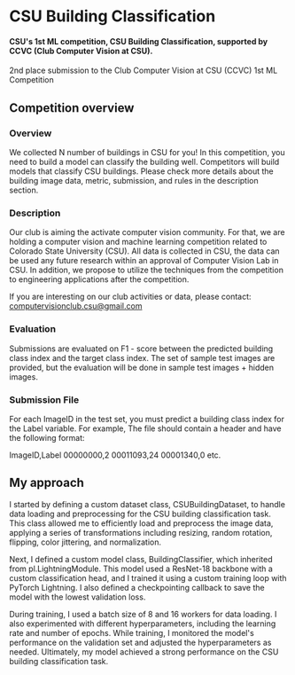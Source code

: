 # CSU Building Classification
#### CSU's 1st ML competition, CSU Building Classification, supported by CCVC (Club Computer Vision at CSU).

2nd place submission to the Club Computer Vision at CSU (CCVC) 1st ML Competition


## Competition overview

### Overview
We collected N number of buildings in CSU for you! In this competition, you need to build a model can classify the building well. Competitors will build models that classify CSU buildings. Please check more details about the building image data, metric, submission, and rules in the description section.

### Description
Our club is aiming the activate computer vision community. For that, we are holding a computer vision and machine learning competition related to Colorado State University (CSU). All data is collected in CSU, the data can be used any future research within an approval of Computer Vision Lab in CSU. In addition, we propose to utilize the techniques from the competition to engineering applications after the competition.

If you are interesting on our club activities or data, please contact: computervisionclub.csu@gmail.com

### Evaluation
Submissions are evaluated on F1 - score between the predicted building class index and the target class index. The set of sample test images are provided, but the evaluation will be done in sample test images + hidden images.

### Submission File
For each ImageID in the test set, you must predict a building class index for the Label variable. For example, The file should contain a header and have the following format:

ImageID,Label
00000000,2
00011093,24
00001340,0
etc.

## My approach

I started by defining a custom dataset class, CSUBuildingDataset, to handle data loading and preprocessing for the CSU building classification task. This class allowed me to efficiently load and preprocess the image data, applying a series of transformations including resizing, random rotation, flipping, color jittering, and normalization.

Next, I defined a custom model class, BuildingClassifier, which inherited from pl.LightningModule. This model used a ResNet-18 backbone with a custom classification head, and I trained it using a custom training loop with PyTorch Lightning. I also defined a checkpointing callback to save the model with the lowest validation loss.

During training, I used a batch size of 8 and 16 workers for data loading. I also experimented with different hyperparameters, including the learning rate and number of epochs. While training, I monitored the model's performance on the validation set and adjusted the hyperparameters as needed. Ultimately, my model achieved a strong performance on the CSU building classification task.
